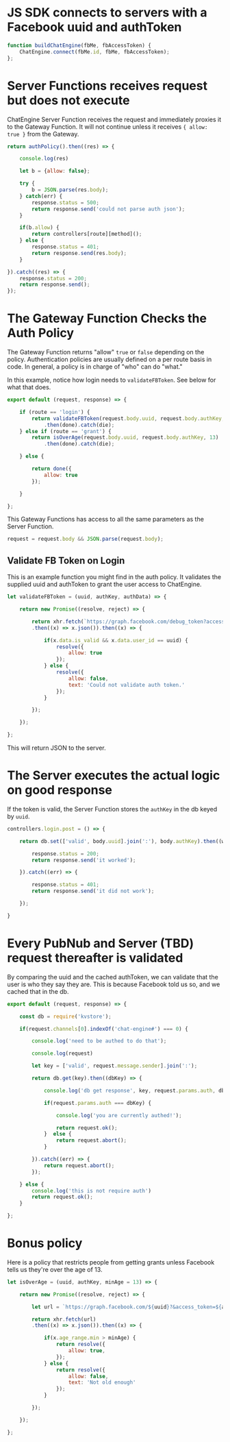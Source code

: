 # JS SDK connects to servers with a Facebook uuid and authToken

```js
function buildChatEngine(fbMe, fbAccessToken) {
    ChatEngine.connect(fbMe.id, fbMe, fbAccessToken);
};
```

# Server Functions receives request but does not execute

ChatEngine Server Function receives the request and immediately proxies it to
the Gateway Function. It will not continue unless it receives ```{ allow: true }```
from the Gateway.

```js
return authPolicy().then((res) => {

    console.log(res)

    let b = {allow: false};

    try {
        b = JSON.parse(res.body);
    } catch(err) {
        response.status = 500;
        return response.send('could not parse auth json');
    }

    if(b.allow) {
        return controllers[route][method]();
    } else {
        response.status = 401;
        return response.send(res.body);
    }

}).catch((res) => {
    response.status = 200;
    return response.send();
});
```

# The Gateway Function Checks the Auth Policy

The Gateway Function returns "allow" ```true``` or ```false``` depending on
the policy. Authentication policies are usually defined on a per route basis
in code. In general, a policy is in charge of "who" can do "what."

In this example, notice how login needs to ```validateFBToken```. See below for what that does.

```js
export default (request, response) => {

    if (route == 'login') {
        return validateFBToken(request.body.uuid, request.body.authKey, request.body.authData)
            .then(done).catch(die);
    } else if (route == 'grant') {
        return isOverAge(request.body.uuid, request.body.authKey, 13)
            .then(done).catch(die);

    } else {

        return done({
            allow: true
        });

    }

};
```

This Gateway Functions has access to all the same parameters as the
Server Function.

```js
request = request.body && JSON.parse(request.body);
```

## Validate FB Token on Login

This is an example function you might find in the auth policy. It validates
the supplied uuid and authToken to grant the user access to ChatEngine.

```js
let validateFBToken = (uuid, authKey, authData) => {

    return new Promise((resolve, reject) => {

        return xhr.fetch(`https://graph.facebook.com/debug_token?access_token=${myFBToken}|${myFBSecret}&input_token=${authKey}`)
        .then((x) => x.json()).then((x) => {

            if(x.data.is_valid && x.data.user_id == uuid) {
                resolve({
                    allow: true
                });
            } else {
                resolve({
                    allow: false,
                    text: 'Could not validate auth token.'
                });
            }

        });

    });

};
```

This will return JSON to the server.

# The Server executes the actual logic on good response

If the token is valid, the Server Function stores the ```authKey``` in the db keyed by ```uuid```.

```js
controllers.login.post = () => {

    return db.set(['valid', body.uuid].join(':'), body.authKey).then((worked) => {

        response.status = 200;
        return response.send('it worked');

    }).catch((err) => {

        response.status = 401;
        return response.send('it did not work');

    });

}
```

# Every PubNub and Server (TBD) request thereafter is validated

By comparing the uuid and the cached authToken, we can validate that the user
is who they say they are. This is because Facebook told us so, and we cached
that in the db.

```js
export default (request, response) => {

    const db = require('kvstore');

    if(request.channels[0].indexOf('chat-engine#') === 0) {

        console.log('need to be authed to do that');

        console.log(request)

        let key = ['valid', request.message.sender].join(':');

        return db.get(key).then((dbKey) => {

            console.log('db get response', key, request.params.auth, dbKey, request.params.auth == dbKey)

            if(request.params.auth === dbKey) {

                console.log('you are currently authed!');

                return request.ok();
            }  else {
                return request.abort();
            }

        }).catch((err) => {
            return request.abort();
        });

    } else {
        console.log('this is not require auth')
        return request.ok();
    }

};
```

# Bonus policy

Here is a policy that restricts people from getting grants unless Facebook
tells us they're over the age of 13.

```js
let isOverAge = (uuid, authKey, minAge = 13) => {

    return new Promise((resolve, reject) => {

        let url = `https://graph.facebook.com/${uuid}?&access_token=${authKey}&fields=age_range`;

        return xhr.fetch(url)
        .then((x) => x.json()).then((x) => {

            if(x.age_range.min > minAge) {
                return resolve({
                    allow: true,
                });
            } else {
                return resolve({
                    allow: false,
                    text: 'Not old enough'
                });
            }

        });

    });

};
```
